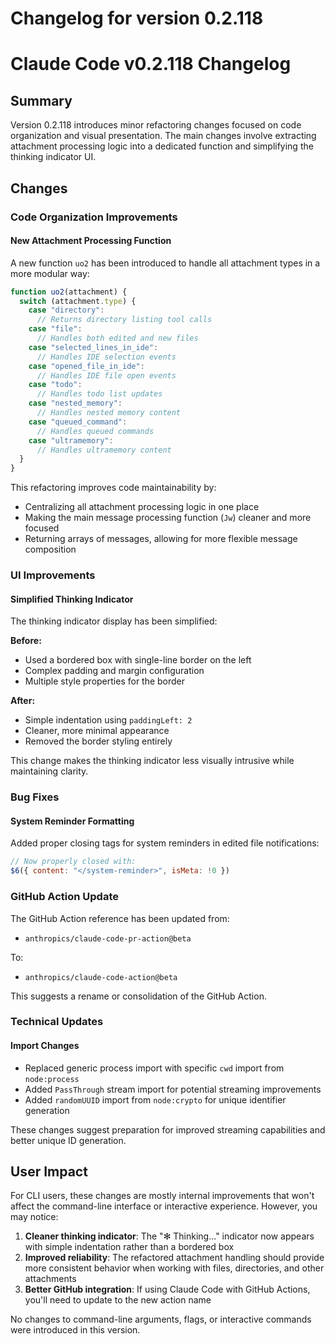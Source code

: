 # Changelog for version 0.2.118

# Claude Code v0.2.118 Changelog

## Summary
Version 0.2.118 introduces minor refactoring changes focused on code organization and visual presentation. The main changes involve extracting attachment processing logic into a dedicated function and simplifying the thinking indicator UI.

## Changes

### Code Organization Improvements

#### New Attachment Processing Function
A new function `uo2` has been introduced to handle all attachment types in a more modular way:

```javascript
function uo2(attachment) {
  switch (attachment.type) {
    case "directory":
      // Returns directory listing tool calls
    case "file":
      // Handles both edited and new files
    case "selected_lines_in_ide":
      // Handles IDE selection events
    case "opened_file_in_ide":
      // Handles IDE file open events
    case "todo":
      // Handles todo list updates
    case "nested_memory":
      // Handles nested memory content
    case "queued_command":
      // Handles queued commands
    case "ultramemory":
      // Handles ultramemory content
  }
}
```

This refactoring improves code maintainability by:
- Centralizing all attachment processing logic in one place
- Making the main message processing function (`Jw`) cleaner and more focused
- Returning arrays of messages, allowing for more flexible message composition

### UI Improvements

#### Simplified Thinking Indicator
The thinking indicator display has been simplified:

**Before:**
- Used a bordered box with single-line border on the left
- Complex padding and margin configuration
- Multiple style properties for the border

**After:**
- Simple indentation using `paddingLeft: 2`
- Cleaner, more minimal appearance
- Removed the border styling entirely

This change makes the thinking indicator less visually intrusive while maintaining clarity.

### Bug Fixes

#### System Reminder Formatting
Added proper closing tags for system reminders in edited file notifications:
```javascript
// Now properly closed with:
$6({ content: "</system-reminder>", isMeta: !0 })
```

### GitHub Action Update
The GitHub Action reference has been updated from:
- `anthropics/claude-code-pr-action@beta`

To:
- `anthropics/claude-code-action@beta`

This suggests a rename or consolidation of the GitHub Action.

### Technical Updates

#### Import Changes
- Replaced generic process import with specific `cwd` import from `node:process`
- Added `PassThrough` stream import for potential streaming improvements
- Added `randomUUID` import from `node:crypto` for unique identifier generation

These changes suggest preparation for improved streaming capabilities and better unique ID generation.

## User Impact

For CLI users, these changes are mostly internal improvements that won't affect the command-line interface or interactive experience. However, you may notice:

1. **Cleaner thinking indicator**: The "✻ Thinking..." indicator now appears with simple indentation rather than a bordered box
2. **Improved reliability**: The refactored attachment handling should provide more consistent behavior when working with files, directories, and other attachments
3. **Better GitHub integration**: If using Claude Code with GitHub Actions, you'll need to update to the new action name

No changes to command-line arguments, flags, or interactive commands were introduced in this version.
